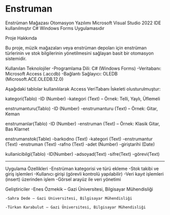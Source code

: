 # Enstruman
Enstrüman Mağazası Otomasyon Yazılımı
Microsoft Visual Studio 2022 IDE kullanılmıştır
C# Windows Forms Uygulamasıdır

Proje Hakkında

Bu proje, müzik mağazaları veya enstrüman depoları için enstrüman türlerinin ve stok bilgilerinin yönetilmesini sağlayan basit bir otomasyon sistemidir.
 
 Kullanılan Teknolojiler
  -Programlama Dili: C# (Windows Forms)
  -Veritabanı: Microsoft Access (.accdb)
  -Bağlantı Sağlayıcı: OLEDB (Microsoft.ACE.OLEDB.12.0)

Aşağıdaki tablolar kullanılılarak Access VeriTabanı İskeleti olusturulmuştur:

kategori(Tablo)
 -ID (Number)
 -kategori (Text) – Örnek: Telli, Yaylı, Üflemeli

enstrumanturu(Tablo)
  -ID (Number)
  -enstrumanturu (Text) – Örnek: Gitar, Keman

enstrumanlar(Tablo)
  -ID (Number)
  -enstruman (Text) – Örnek: Klasik Gitar, Bas Klarnet

enstrumanstok(Table)
  -barkodno (Text)
  -kategori (Text)
  -enstrumantur (Text)
  -enstruman (Text)
  -rafno (Text)
  -adet (Number)
  -giriştarihi (Date)

kullanicibilgi(Tablo)
  -ID(Number)
  -adsoyad(Text)
  -sifre(Text)
  -görevi(Text)

---------------------------------------------
 Uygulama Özellikleri
    -Enstrüman kategorisi ve türü ekleme
    -Stok takibi ve giriş işlemleri
    -Kullanıcı girişi (görevli kontrolü yapılabilir)
    -Veri kayıt işlemleri (insert) üzerinden işlem
     -Görsel arayüz ile veri yönetimi


 Geliştiriciler
    -Enes Özmekik – Gazi Üniversitesi, Bilgisayar Mühendisliği

    -Sahra Dede – Gazi Üniversitesi, Bilgisayar Mühendisliği

    -Türkan Karabulut – Gazi Üniversitesi, Bilgisayar Mühendisliği

    


 


